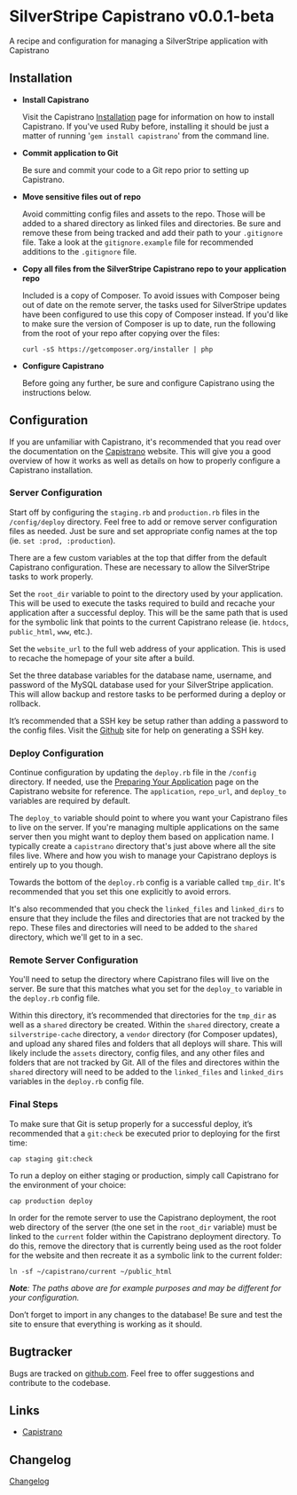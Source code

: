 # SilverStripe Capistrano v0.0.1-beta

A recipe and configuration for managing a SilverStripe application with Capistrano

## Installation ##

* **Install Capistrano**

    Visit the Capistrano [Installation](http://capistranorb.com/documentation/getting-started/installation/) page for information on how to install Capistrano. If you've used Ruby before, installing it should be just a matter of running '`gem install capistrano`' from the command line.

* **Commit application to Git**

    Be sure and commit your code to a Git repo prior to setting up Capistrano.

* **Move sensitive files out of repo**

    Avoid committing config files and assets to the repo. Those will be added to a shared directory as linked files and directories. Be sure and remove these from being tracked and add their path to your `.gitignore` file. Take a look at the `gitignore.example` file for recommended additions to the `.gitignore` file.

* **Copy all files from the SilverStripe Capistrano repo to your application repo**

    Included is a copy of Composer. To avoid issues with Composer being out of date on the remote server, the tasks used for SilverStripe updates have been configured to use this copy of Composer instead. If you'd like to make sure the version of Composer is up to date, run the following from the root of your repo after copying over the files:

    `curl -sS https://getcomposer.org/installer | php`

* **Configure Capistrano**

    Before going any further, be sure and configure Capistrano using the instructions below.

## Configuration ##

If you are unfamiliar with Capistrano, it's recommended that you read over the documentation on the [Capistrano](http://capistranorb.com/) website. This will give you a good overview of how it works as well as details on how to properly configure a Capistrano installation.

### Server Configuration ###

Start off by configuring the `staging.rb` and `production.rb` files in the `/config/deploy` directory. Feel free to add or remove server configuration files as needed. Just be sure and set appropriate config names at the top (ie. `set :prod, :production`).

There are a few custom variables at the top that differ from the default Capistrano configuration. These are necessary to allow the SilverStripe tasks to work properly.

Set the `root_dir` variable to point to the directory used by your application. This will be used to execute the tasks required to build and recache your application after a successful deploy. This will be the same path that is used for the symbolic link that points to the current Capistrano release (ie. `htdocs`, `public_html`, `www`, etc.).

Set the `website_url` to the full web address of your application. This is used to recache the homepage of your site after a build.

Set the three database variables for the database name, username, and password of the MySQL database used for your SilverStripe application. This will allow backup and restore tasks to be performed during a deploy or rollback.

It’s recommended that a SSH key be setup rather than adding a password to the config files. Visit the [Github](https://help.github.com/articles/generating-ssh-keys) site for help on generating a SSH key.

### Deploy Configuration ###

Continue configuration by updating the `deploy.rb` file in the `/config` directory. If needed, use the [Preparing Your Application](http://capistranorb.com/documentation/getting-started/preparing-your-application/) page on the Capistrano website for reference. The `application`, `repo_url`, and `deploy_to` variables are required by default.

The `deploy_to` variable should point to where you want your Capistrano files to live on the server. If you're managing multiple applications on the same server then you might want to deploy them based on application name. I typically create a `capistrano` directory that's just above where all the site files live. Where and how you wish to manage your Capistrano deploys is entirely up to you though.

Towards the bottom of the `deploy.rb` config is a variable called `tmp_dir`. It's recommended that you set this one explicitly to avoid errors.

It's also recommended that you check the `linked_files` and `linked_dirs` to ensure that they include the files and directories that are not tracked by the repo. These files and directories will need to be added to the `shared` directory, which we'll get to in a sec.

### Remote Server Configuration ###

You'll need to setup the directory where Capistrano files will live on the server. Be sure that this matches what you set for the `deploy_to` variable in the `deploy.rb` config file.

Within this directory, it’s recommended that directories for the `tmp_dir` as well as a `shared` directory be created. Within the `shared` directory, create a `silverstripe-cache` directory, a `vendor` directory (for Composer updates), and upload any shared files and folders that all deploys will share. This will likely include the `assets` directory, config files, and any other files and folders that are not tracked by Git. All of the files and directores within the `shared` directory will need to be added to the `linked_files` and `linked_dirs` variables in the `deploy.rb` config file.

### Final Steps ###

To make sure that Git is setup properly for a successful deploy, it’s recommended that a `git:check` be executed prior to deploying for the first time:

`cap staging git:check`

To run a deploy on either staging or production, simply call Capistrano for the environment of your choice:

`cap production deploy`

In order for the remote server to use the Capistrano deployment, the root web directory of the server (the one set in the `root_dir` variable) must be linked to the `current` folder within the Capistrano deployment directory. To do this, remove the directory that is currently being used as the root folder for the website and then recreate it as a symbolic link to the current folder:

`ln -sf ~/capistrano/current ~/public_html`

***Note**: The paths above are for example purposes and may be different for your configuration.*

Don’t forget to import in any changes to the database! Be sure and test the site to ensure that everything is working as it should.


## Bugtracker ##

Bugs are tracked on [github.com](https://github.com/jeffwhitfield/silverstripe-capistrano/issues). Feel free to offer suggestions and contribute to the codebase.

## Links ##

 * [Capistrano](http://capistranorb.com/)

## Changelog ##

[Changelog](https://github.com/jeffwhitfield/silverstripe-capistrano/blob/master/changelog.md)
